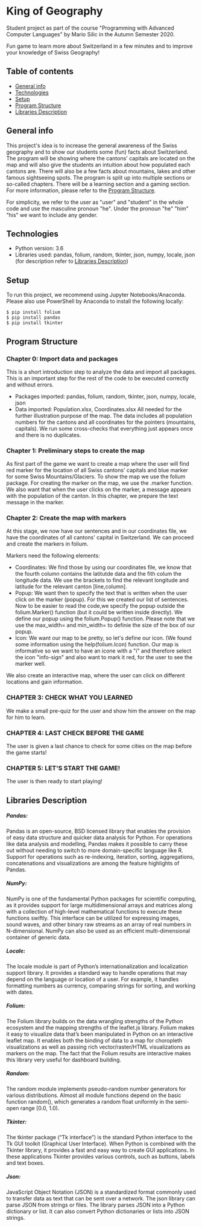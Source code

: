 # King of Geography
Student project as part of the course "Programming with Advanced Computer Languages" by Mario Silic in the Autumn Semester 2020.

Fun game to learn more about Switzerland in a few minutes and to improve your knowledge of Swiss Geography!

## Table of contents
* [General info](#general-info)
* [Technologies](#technologies)
* [Setup](#setup)
* [Program Structure](#program-structure)
* [Libraries Description](#libraries-description)

## General info
This project's idea is to increase the general awareness of the Swiss geography and to show our students some (fun) facts about Switzerland. The program will be showing where the cantons' capitals are located on the map and will also give the students an intuition about how populated each cantons are. There will also be a few facts about mountains, lakes and other famous sightseeing spots. The program is split up into multiple sections or so-called chapters. There will be a learning section and a gaming section. For more information, please refer to the [Program Structure](#program-structure).

For simplicity, we refer to the user as "user" and "student" in the whole code and use the masculine pronoun "he". Under the pronoun "he" "him" "his" we want to include any gender.
	
## Technologies
* Python version: 3.6
* Libraries used: pandas, folium, random, tkinter, json, numpy, locale, json (for description refer to [Libraries Description](#libraries-description))
	
## Setup
To run this project, we recommend using Jupyter Notebooks/Anaconda. Please also use PowerShell by Anaconda to install the following locally:

```
$ pip install folium
$ pip install pandas
$ pip install tkinter
```

## Program Structure

### Chapter 0: Import data and packages
This is a short introduction step to analyze the data and import all packages. This is an important step for the rest of the code to be executed correctly and without errors. 
* Packages imported: pandas, folium, random, tkinter, json, numpy, locale, json
* Data imported: Population.xlsx, Coordinates.xlsx
All needed for the further illustration purpose of the map. The data includes all population numbers for the cantons and all coordinates for the pointers (mountains, capitals). We run some cross-checks that everything just appears once and there is no duplicates.

### Chapter 1: Preliminary steps to create the map
As first part of the game we want to create a map where the user will find red marker for the location of all Swiss cantons' capitals and blue marker for some Swiss Mountains/Glaciers. To show the map we use the folium package. For creating the marker on the map, we use the .marker function. We also want that when the user clicks on the marker, a message appears with the population of the canton. In this chapter, we prepare the text message in the marker.

### Chapter 2: Create the map with markers
At this stage, we now have our sentences and in our coordinates file, we have the coordinates of all cantons' capital in Switzerland. We can proceed and create the markers in folium.

Markers need the following elements:
* Coordinates: We find those by using our coordinates file, we know that the fourth column contains the latitutde data and the fith colum the longitude data. We use the brackets to find the relevant longitude and latitude for the relevant canton [line,column].
* Popup: We want then to specify the text that is written when the user click on the marker (popup). For this we created our list of sentences. Now to be easier to read the code,we specify the popup outside the folium.Marker() function (but it could be written inside directly). We define our popup using the folium.Popup() function. Please note that we use the max_width= and min_width= to definie the size of the box of our popup.
* Icon: We want our map to be pretty, so let's define our icon. (We found some information using the help(folium.Icon) function. Our map is informative so we want to have an icone with a "i" and therefore select the icon "info-sign" and also want to mark it red, for the user to see the marker well.

We also create an interactive map, where the user can click on different locations and gain information.

### CHAPTER 3: CHECK WHAT YOU LEARNED
We make a small pre-quiz for the user and show him the answer on the map for him to learn.

### CHAPTER 4: LAST CHECK BEFORE THE GAME
The user is given a last chance to check for some cities on the map before the game starts!

### CHAPTER 5: LET'S START THE GAME!
The user is then ready to start playing!

## Libraries Description

##### Pandas:
Pandas is an open-source, BSD licensed library that enables the provision of easy data structure and quicker data analysis for Python. For operations like data analysis and modelling, Pandas makes it possible to carry these out without needing to switch to more domain-specific language like R. Support for operations such as re-indexing, iteration, sorting, aggregations, concatenations and visualizations are among the feature highlights of Pandas. 

##### NumPy:
NumPy is one of the fundamental Python packages for scientific computing, as it provides support for large multidimensional arrays and matrices along with a collection of high-level mathematical functions to execute these functions swiftly. This interface can be utilized for expressing images, sound waves, and other binary raw streams as an array of real numbers in N-dimensional. NumPy can also be used as an efficient multi-dimensional container of generic data. 

##### Locale: 
The locale module is part of Python’s internationalization and localization support library. It provides a standard way to handle operations that may depend on the language or location of a user. For example, it handles formatting numbers as currency, comparing strings for sorting, and working with dates. 

##### Folium: 
The Folium library builds on the data wrangling strengths of the Python ecosystem and the mapping strengths of the leaflet.js library. Folium makes it easy to visualize data that’s been manipulated in Python on an interactive leaflet map. It enables both the binding of data to a map for choropleth visualizations as well as passing rich vector/raster/HTML visualizations as markers on the map. The fact that the Folium results are interactive makes this library very useful for dashboard building. 

##### Random:
The random module implements pseudo-random number generators for various distributions. Almost all module functions depend on the basic function random(), which generates a random float uniformly in the semi-open range [0.0, 1.0). 

##### Tkinter:
The tkinter package (“Tk interface”) is the standard Python interface to the Tk GUI toolkit (Graphical User Interface). When Python is combined with the Tkinter library, it provides a fast and easy way to create GUI applications. In these applications Tkinter provides various controls, such as buttons, labels and text boxes. 

##### Json:
JavaScript Object Notation (JSON) is a standardized format commonly used to transfer data as text that can be sent over a network. The json library can parse JSON from strings or files. The library parses JSON into a Python dictionary or list. It can also convert Python dictionaries or lists into JSON strings. 
